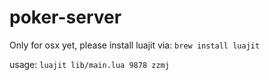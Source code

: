 # poker-server

Only for osx yet, please install luajit via: `brew install luajit`

usage: `luajit lib/main.lua 9878 zzmj`
